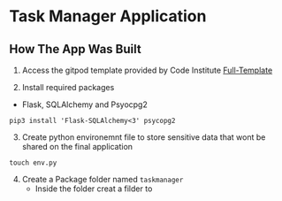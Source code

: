# Task Manager Application

## How The App Was Built

1. Access the gitpod template provided by Code Institute [Full-Template](https://github.com/Code-Institute-Org/gitpod-full-template)

2. Install required packages

- Flask, SQLAlchemy and Psyocpg2
```
pip3 install 'Flask-SQLAlchemy<3' psycopg2
```

3. Create python environemnt file to store sensitive data that wont be shared on the final application

```
touch env.py
```

4. Create a Package folder named `taskmanager`
    -  Inside the folder creat a filder to 